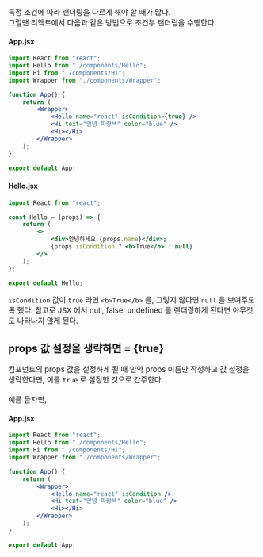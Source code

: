 <div style="font-size:15px">특정 조건에 따라 랜더링을 다르게 해야 할 때가 많다. <br>
그럴땐 리액트에서 다음과 같은 방법으로 조건부 랜더링을 수행한다.</div>

#### App.jsx
```jsx
import React from "react";
import Hello from "./components/Hello";
import Hi from "./components/Hi";
import Wrapper from "./components/Wrapper";

function App() {
    return (
        <Wrapper>
            <Hello name="react" isCondition={true} />
            <Hi text="안녕 파랑색" color="blue" />
            <Hi></Hi>
        </Wrapper>
    );
}

export default App;

```

#### Hello.jsx
```jsx
import React from "react";

const Hello = (props) => {
    return (
        <>
            <div>안녕하세요 {props.name}</div>;
            {props.isCondition ? <b>True</b> : null}
        </>
    );
};

export default Hello;
```

<p style="font-size:15px"><code>isCondition</code> 값이 <code>true</code> 라면 <code>&lt;b&gt;True&lt;/b&gt;</code> 를, 그렇지 않다면 <code>null</code> 을 보여주도록 했다. 참고로 JSX 에서 null, false, undefined 를 렌더링하게 된다면 아무것도 나타나지 않게 된다.</p>

## props 값 설정을 생략하면 = {true}

<p style="font-size:15px">컴포넌트의 props 값을 설정하게 될 때 만약 props 이름만 작성하고 값 설정을 생략한다면, 이를 <code>true</code> 로 설정한 것으로 간주한다.
  <br><br>
예를 들자면,</p>

#### App.jsx
```jsx
import React from "react";
import Hello from "./components/Hello";
import Hi from "./components/Hi";
import Wrapper from "./components/Wrapper";

function App() {
    return (
        <Wrapper>
            <Hello name="react" isCondition />
            <Hi text="안녕 파랑색" color="blue" />
            <Hi></Hi>
        </Wrapper>
    );
}

export default App;

```
